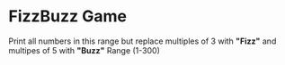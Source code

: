# FizzBuzz Game

Print all numbers in this range but replace multiples of 3 with **"Fizz"** and multipes of 5 with **"Buzz"**
Range (1-300)
